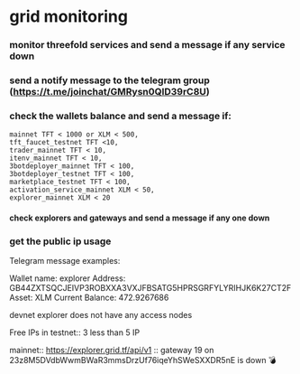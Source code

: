 # grid monitoring

### monitor threefold services and send a message if any service down
### send a notify message to the telegram group (https://t.me/joinchat/GMRysn0QlD39rC8U)

### check the wallets balance and send a message if:
    mainnet TFT < 1000 or XLM < 500,
    tft_faucet_testnet TFT <10,
    trader_mainnet TFT < 10,
    itenv_mainnet TFT < 10,
    3botdeployer_mainnet TFT < 100,
    3botdeployer_testnet TFT < 100,
    marketplace_testnet TFT < 100,
    activation_service_mainnet XLM < 50,
    explorer_mainnet XLM < 20

#### check explorers and gateways and send a message if any one down 
### get the public ip usage

Telegram message examples:

Wallet name: explorer
Address: GB44ZXTSQCJEIVP3ROBXXA3VXJFBSATG5HPRSGRFYLYRIHJK6K27CT2F
Asset: XLM
Current Balance: 472.9267686

devnet explorer does not have any access nodes

Free IPs in testnet:: 3 less than 5 IP

mainnet:: https://explorer.grid.tf/api/v1 :: gateway 19 on 23z8M5DVdbWwmBWaR3mmsDrzUf76iqeYhSWeSXXDR5nE is down 💣

